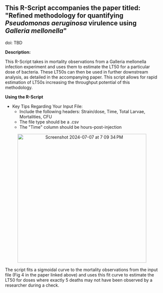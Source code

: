 
## This R-Script accompanies the paper titled: "Refined methodology for quantifying *Pseudomonas aeruginosa* virulence using *Galleria mellonella*" 
doi: TBD


 **Description:**
 
 This R-Script takes in mortality observations from a Galleria mellonella infection experiment and uses them
 to estimate the LT50 for a particular dose of bacteria. These LT50s can then be used in further downstream 
 analysis, as detailed in the accompanying paper. This script allows for rapid estimation of LT50s increasing
 the throughput potential of this methodology. 

 **Using the R-Script**
 
+ Key Tips Regarding Your Input File:
  + Include the following headers: Strain/dose, Time, Total Larvae, Mortalities, CFU
  + The file type should be a .csv
  + The "Time" column should be hours-post-injection
 
<p align = "center">
<img width="423" alt="Screenshot 2024-07-07 at 7 09 34 PM" src="https://github.com/ChrisAxline/Galleria_Code/assets/110562794/64d35a4a-7b93-4086-aa72-46dace5552b2">
</p>

The script fits a sigmoidal curve to the mortality observations from the input file (Fig 4 in the paper linked above) and uses this fit curve to estimate the LT50 for doses where exactly 5 deaths may not have been observed by a researcher during a check.
